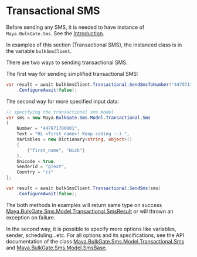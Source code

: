 # Transactional SMS

Before sending any SMS, it is needed to have instance of `Maya.BulkGate.Sms`. See the [Introduction](/articles/intro.md).

In examples of this section (Transactional SMS), the instanced class is in the variable `bulkSmsClient`.

There are two ways to sending transactional SMS.

The first way for sending simplified transactional SMS:

```c#
var result = await bulkSmsClient.Transactional.SendSmsToNumber("447971700001", "test message")
    .ConfigureAwait(false);
```

The second way for more specified input data:

```c#
// specifying the transactional sms model
var sms = new Maya.BulkGate.Sms.Model.Transactional.Sms
{
    Number = "447971700001",
    Text = "Hi <first_name>! Keep coding :-).",
    Variables = new Dictionary<string, object>()
    {
        {"first_name", "Nick"}
    },
    Unicode = true,
    SenderId = "gText",
    Country = "cz"
};

var result = await bulkSmsClient.Transactional.SendSms(sms)
    .ConfigureAwait(false);
```

The both methods in examples will return same type on success [Maya.BulkGate.Sms.Model.Transactional.SmsResult](/api/Maya.BulkGate.Sms.Model.Transactional.SmsResult.html) or will thrown an exception on failure.

In the second way, it is possible to specify more options like variables, sender, scheduling...etc.
For all options and its specifications, see the API documentation of the class [Maya.BulkGate.Sms.Model.Transactional.Sms](/api/Maya.BulkGate.Sms.Model.Transactional.Sms.html) and [Maya.BulkGate.Sms.Model.SmsBase](/api/Maya.BulkGate.Sms.Model.SmsBase.html).

